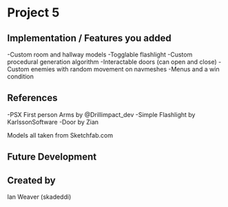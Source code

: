 # Project 5
## Implementation / Features you added
-Custom room and hallway models
-Togglable flashlight
-Custom procedural generation algorithm
-Interactable doors (can open and close)
-Custom enemies with random movement on navmeshes
-Menus and a win condition

## References
-PSX First person Arms by @Drillimpact_dev
-Simple Flashlight by KarlssonSoftware
-Door by Zian

Models all taken from Sketchfab.com

## Future Development

## Created by
Ian Weaver (skadeddi)